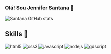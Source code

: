 ### Olá! Sou Jennifer Santana 👋

![Santana GitHub stats](https://github-readme-stats.vercel.app/api?username=Jennifer-Santana0&show_icons=true&theme=tokyonight)

## Skills 🚀
<div style="display: inline_block"> 
  <img align="center" alt="html5" src="https://img.shields.io/badge/HTML5-E34F26?style=for-the-badge&logo=html5&logoColor=white"/>
  <img align="center" alt="css3" src="https://img.shields.io/badge/CSS3-1572B6?style=for-the-badge&logo=css3&logoColor=white"/>
  <img align="center" alt="javascript" src="https://img.shields.io/badge/JavaScript-F7DF1E?style=for-the-badge&logo=javascript&logoColor=black"/>
  <img align="center" alt="nodejs" src="https://img.shields.io/badge/Node.js-43853D?style=for-the-badge&logo=node.js&logoColor=white"/>
  <img align="center" alt="gdscript" src="https://img.shields.io/badge/GDScript-478CBF?style=for-the-badge&logo=godot-engine&logoColor=black"/>
</div>

